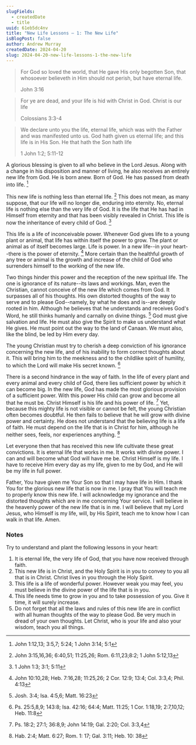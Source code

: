 ```yaml
---
slugFields:
  - createdDate
  - title
uuid: 61eb5dc4nv
title: "New Life Lessons — 1: The New Life"
isBlogPost: false
author: Andrew Murray
createdDate: 2024-04-20
slug: 2024-04-20-new-life-lessons-1-the-new-life
---
```

> For God so loved the world, that He gave His only begotten Son, that whosoever believeth in Him should not perish, but have eternal life.
>
> John 3:16

> For ye are dead, and your life is hid with Christ in God. Christ is our life
>
> Colossians 3:3-4

> We declare unto you the life, eternal life, which was with the Father and was manifested unto us. God hath given us eternal life; and this life is in His Son. He that hath the Son hath life
>
> 1 John 1:2; 5:11-12

A glorious blessing is given to all who believe in the Lord Jesus. Along with a change in his disposition and manner of living, he also receives an entirely new life from God. He is born anew. Born of God. He has passed from death into life. [^1]

This new life is nothing less than eternal life. [^2] This does not mean, as many suppose, that our life will no longer die, enduring into eternity. No, eternal life is nothing else than the very life of God. It is the life that He has had in Himself from eternity and that has been visibly revealed in Christ. This life is now the inheritance of every child of God. [^3]

This life is a life of inconceivable power. Whenever God gives life to a young plant or animal, that life has within itself the power to grow. The plant or animal as of itself becomes large. Life is power. In a new life--in your heart--there is the power of eternity. [^4] More certain than the healthful growth of any tree or animal is the growth and increase of the child of God who surrenders himself to the working of the new life.

Two things hinder this power and the reception of the new spiritual life. The one is ignorance of its nature--its laws and workings. Man, even the Christian, cannot conceive of the new life which comes from God. It surpasses all of his thoughts. His own distorted thoughts of the way to serve and to please God--namely, by what he does and is--are deeply rooted in him. Although he believes that he understands and receives God's Word, he still thinks humanly and carnally on divine things. [^5] God must give salvation and life. He must also give the Spirit to make us understand what He gives. He must point out the way to the land of Canaan. We must also, like the blind, be led by Him every day.

The young Christian must try to cherish a deep conviction of his ignorance concerning the new life, and of his inability to form correct thoughts about it. This will bring him to the meekness and to the childlike spirit of humility, to which the Lord will make His secret known. [^6]

There is a second hindrance in the way of faith. In the life of every plant and every animal and every child of God, there lies sufficient power by which it can become big. In the new life, God has made the most glorious provision of a sufficient power. With this power His child can grow and become all that he must be. Christ Himself is his life and his power of life. [^7] Yet, because this mighty life is not visible or cannot be felt, the young Christian often becomes doubtful. He then fails to believe that he will grow with divine power and certainty. He does not understand that the believing life is a life of faith. He must depend on the life that is in Christ for him, although he neither sees, feels, nor experiences anything. [^8]

Let everyone then that has received this new life cultivate these great convictions. It is eternal life that works in me. It works with divine power. I can and will become what God will have me be. Christ Himself is my life. I have to receive Him every day as my life, given to me by God, and He will be my life in full power.

Father, You have given me Your Son so that I may have life in Him. I thank You for the glorious new life that is now in me. I pray that You will teach me to properly know this new life. I will acknowledge my ignorance and the distorted thoughts which are in me concerning Your service. I will believe in the heavenly power of the new life that is in me. I will believe that my Lord Jesus, who Himself is my life, will, by His Spirit, teach me to know how I can walk in that life. Amen.

### Notes

Try to understand and plant the following lessons in your heart:

1. It is eternal life, the very life of God, that you have now received through faith.
2. This new life is in Christ, and the Holy Spirit is in you to convey to you all that is in Christ. Christ lives in you through the Holy Spirit.
3. This life is a life of wonderful power. However weak you may feel, you must believe in the divine power of the life that is in you.
4. This life needs time to grow in you and to take possession of you. Give it time, it will surely increase.
5. Do not forget that all the laws and rules of this new life are in conflict with all human thoughts of the way to please God. Be very much in dread of your own thoughts. Let Christ, who is your life and also your wisdom, teach you all things.

[^1]: John 1:12,13; 3:5,7; 5:24; 1 John 3:14; 5:1
[^2]: John 3:15,16,36; 6:40,51; 11:25,26; Rom. 6:11,23;8:2; 1 John 5:12,13
[^3]: 1 John 1:3; 3:1; 5:11
[^4]: John 10:10,28; Heb. 7:16,28; 11:25,26; 2 Cor. 12:9; 13:4; Col. 3:3,4; Phil. 4:13
[^5]: Josh. 3:4; Isa. 4:5,6; Matt. 16:23
[^6]: Ps. 25:5,8,9; 143:8; Isa. 42:16; 64:4; Matt. 11:25; 1 Cor. 1:18,19; 2:7,10,12; Heb. 11:8
[^7]: Ps. 18:2; 27:1; 36:8,9; John 14:19; Gal. 2:20; Col. 3:3,4
[^8]: Hab. 2:4; Matt. 6:27; Rom. 1: 17; Gal. 3:11; Heb. 10: 38
